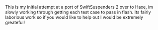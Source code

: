 This is my initial attempt at a port of SwiftSuspenders 2 over to Haxe, im slowly working through getting each test case to pass in flash. Its fairly laborious work so if you would like to help out I would be extremely greateful!